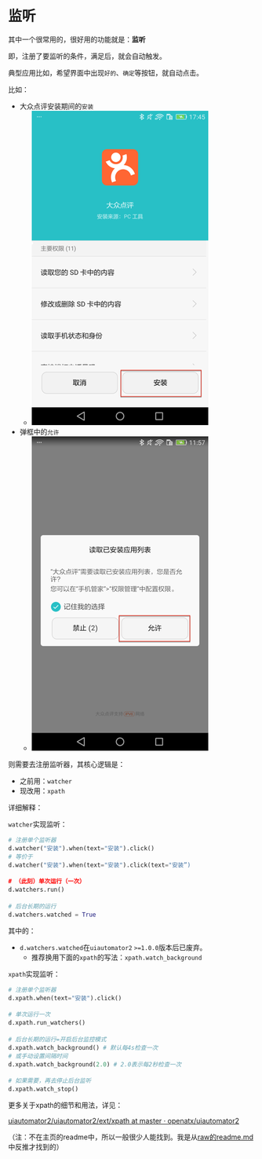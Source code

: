 # 监听

其中一个很常用的，很好用的功能就是：**监听**

即，注册了要监听的条件，满足后，就会自动触发。

典型应用比如，希望界面中出现`好的`、`确定`等按钮，就自动点击。

比如：

* 大众点评安装期间的`安装`
  * ![android_install_app_dianping_install](../assets/img/android_install_app_dianping_install.png)
* 弹框中的`允许`
  * ![popup_allow_button](../assets/img/popup_allow_button.png)

则需要去注册监听器，其核心逻辑是：

* 之前用：`watcher`
* 现改用：`xpath`

详细解释：

`watcher`实现监听：

```python
# 注册单个监听器
d.watcher("安装").when(text="安装").click()
# 等价于
d.watcher("安装").when(text="安装").click(text="安装”)

# （此刻）单次运行（一次）
d.watchers.run()

# 后台长期的运行
d.watchers.watched = True
```

其中的：
* `d.watchers.watched`在`uiautomator2` `>=1.0.0`版本后已废弃。
    * 推荐换用下面的`xpath`的写法：`xpath.watch_background`

`xpath`实现监听：

```python
# 注册单个监听器
d.xpath.when(text="安装").click()

# 单次运行一次
d.xpath.run_watchers()

# 后台长期的运行=开启后台监控模式
d.xpath.watch_background() # 默认每4s检查一次
# 或手动设置间隔时间
d.xpath.watch_background(2.0) # 2.0表示每2秒检查一次

# 如果需要，再去停止后台监听
d.xpath.watch_stop()
```

更多关于xpath的细节和用法，详见：

[uiautomator2/uiautomator2/ext/xpath at master · openatx/uiautomator2](https://github.com/openatx/uiautomator2/tree/master/uiautomator2/ext/xpath)

（注：不在主页的readme中，所以一般很少人能找到。我是从[raw的readme.md](https://raw.githubusercontent.com/openatx/uiautomator2/master/uiautomator2/ext/xpath/README.md)中反推才找到的）

